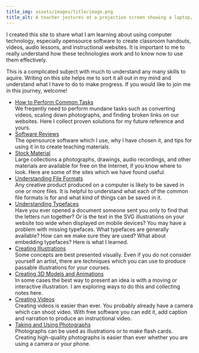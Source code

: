 ```yaml
---
title_img: assets/images/title/image.png
title_alt: A teacher jestures at a projection screen showing a laptop, microphone, and camera on a desk. The laptop is running an audio editor.
---
```

I created this site to share what I am learning about using computer
technology, especially opensource software to create classroom handouts,
videos, audio lessons, and instructional websites. It is important to me
to really understand how these technologies work and to know now to use
them effectively.

This is a complicated subject with much to understand any many skills to
aquire. Writing on this site helps me to sort it all out in my mind and
understand what I have to do to make progress. If you would like to
join me in this journey, welcome!

<ul class="tiles">

<li><a href="howto/">How to Perform Common Tasks</a>
<br>
We freqently need to perform mundane tasks such as converting videos,
scaling down photographs, and finding broken links on our websites.
Here I collect proven solutions for my future reference and yours.
</li>

<li><a href="software/">Software Reviews</a>
<br>
The opensource software which I use, why I have chosen it, and tips
for using it in to create teaching materials.
</li>

<li><a href="stock-material/">Stock Material</a>
<br>
Large collections a photographs, drawings, audio recordings, and other
materials are available for free on the Internet, if you know where
to look. Here are some of the sites which we have found useful.
</li>

<li><a href="file-formats/">Understanding File Formats</a>
<br>
Any creative product produced on a computer is likely to be saved in one
or more files. It is helpful to understand what each of the common file
formats is for and what kind of things can be saved in it.
</li>

<li><a href="typefaces/">Understanding Typefaces</a>
<br>
Have you ever opened a document someone sent you only to find that
the letters run together? Or is the text in the SVG illustrations
on your website too wide when displayed on mobile devices? You may
have a problem with missing typefaces. What typefaces are generally
available? How can we make sure they are used? What about embedding
typefaces? Here is what I learned.
</li>

<li><a href="illustration/">Creating Illustrations</a>
<br>
Some concepts are best presented visually. Even if you do not consider
yourself an artist, there are techniques which you can use to produce
passable illustrations for your courses.
</li>

<li><a href="models/">Creating 3D Models and Animations</a>
<br>
In some cases the best way to present an idea is with a moving or interactive
illustration. I am exploring ways to do this and collecting notes here.
</li>

<li><a href="video/">Creating Videos</a>
<br>
Creating videos is easier than ever. You probably already have a camera which
can shoot video. With free software you can edit it, add caption and narration
to produce an instructional video.
</li>

<li><a href="photography/">Taking and Using Photographs</a>
<br>
Photographs can be used as illustrations or to make flash cards. Creating
high-quality photographs is easier than ever whether you are using a camera
or your phone.
</li>

</ul>

